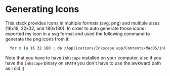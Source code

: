 # Generating Icons

This stack provides icons in multiple formats (svg, png) and multiple sizes
(16x16, 32x32, and 180x180). In order to auto generate those icons I exported my
icon in a svg format and used the following command to generate the png icons
from it:

```bash
  for x in 16 32 180 ; do /Applications/Inkscape.app/Contents/MacOS/inkscape --export-type=png -o favicon-${x}x${x}.png -w ${x} logo.svg; done
```

Note that you have to have `Inkscape` installed on your computer, also if you
have the `inkscape` binary on `$PATH` you don't have to use the awkward path as
I did ;)
